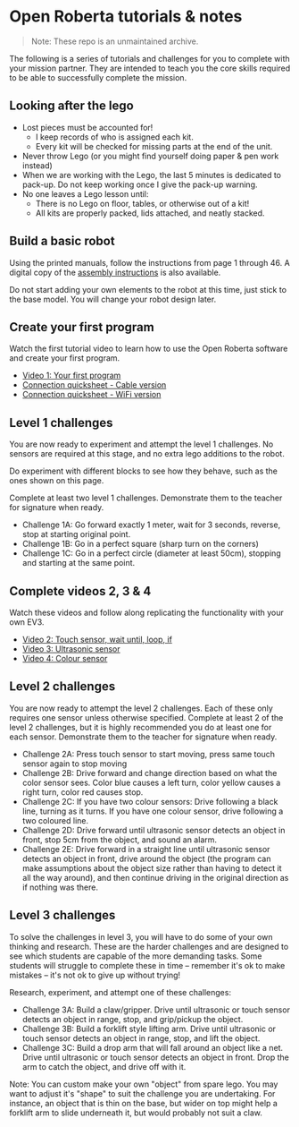 # Open Roberta tutorials & notes

> Note: These repo is an unmaintained archive.

The following is a series of tutorials and challenges for you to complete with your mission partner. They are intended to teach you the core skills required to be able to successfully complete the mission.

## Looking after the lego

* Lost pieces must be accounted for! 
  * I keep records of who is assigned each kit. 
  * Every kit will be checked for missing parts at the end of the unit.
* Never throw Lego (or you might find yourself doing paper & pen work instead)
* When we are working with the Lego, the last 5 minutes is dedicated to pack-up. Do not keep working once I give the pack-up warning.
* No one leaves a Lego lesson until:
  * There is no Lego on floor, tables, or otherwise out of a kit!
  * All kits are properly packed, lids attached, and neatly stacked.

## Build a basic robot

Using the printed manuals, follow the instructions from page 1 through 46. A digital copy of the [assembly instructions](lego-assembly-instructions.pdf) is also available.

Do not start adding your own elements to the robot at this time, just stick to the base model. You will change your robot design later.

## Create your first program

Watch the first tutorial video to learn how to use the Open Roberta software and create your first program.

* [Video 1: Your first program](https://youtu.be/kRDy9ZaSth4)
* [Connection quicksheet - Cable version](open-roberta-connection-quicksheet.pdf)
* [Connection quicksheet - WiFi version](open-roberta-connection-quicksheet-wifi.pdf)

## Level 1 challenges

You are now ready to experiment and attempt the level 1 challenges. No sensors are required at this stage, and no extra lego
additions to the robot.

Do experiment with different blocks to see how they behave, such as the ones shown on this page.

Complete at least two level 1 challenges. Demonstrate them to the teacher for signature when ready.

* Challenge 1A: Go forward exactly 1 meter, wait for 3 seconds, reverse, stop at starting original point.
* Challenge 1B: Go in a perfect square (sharp turn on the corners)
* Challenge 1C: Go in a perfect circle (diameter at least 50cm), stopping and starting at the same point.

## Complete videos 2, 3 & 4
 
 Watch these videos and follow along replicating the functionality with your own EV3. 
 
* [Video 2: Touch sensor, wait until, loop, if](https://youtu.be/ZadNI_8QD7k)
* [Video 3: Ultrasonic sensor](https://youtu.be/GxFZXWcsn5A)
* [Video 4: Colour sensor](https://youtu.be/q9KJ2nzXifs)

## Level 2 challenges

You are now ready to attempt the level 2 challenges. Each of these only requires one sensor unless otherwise specified.
Complete at least 2 of the level 2 challenges, but it is highly recommended you do at least one for each sensor. Demonstrate
them to the teacher for signature when ready.

* Challenge 2A: Press touch sensor to start moving, press same touch sensor again to stop moving
* Challenge 2B: Drive forward and change direction based on what the color sensor sees. Color blue causes a left turn,
color yellow causes a right turn, color red causes stop.
* Challenge 2C: If you have two colour sensors: Drive following a black line, turning as it turns. If you have one colour sensor, drive following a two coloured line.
* Challenge 2D: Drive forward until ultrasonic sensor detects an object in front, stop 5cm from the object, and sound an
alarm.
* Challenge 2E: Drive forward in a straight line until ultrasonic sensor detects an object in front, drive around the object
(the program can make assumptions about the object size rather than having to detect it all the way around), and then
continue driving in the original direction as if nothing was there.

## Level 3 challenges

To solve the challenges in level 3, you will have to do some of your own thinking and research. These are the harder challenges
and are designed to see which students are capable of the more demanding tasks. Some students will struggle to complete
these in time – remember it's ok to make mistakes – it's not ok to give up without trying!

Research, experiment, and attempt one of these challenges:

* Challenge 3A: Build a claw/gripper. Drive until ultrasonic or touch sensor detects an object in range, stop, and
grip/pickup the object.
* Challenge 3B: Build a forklift style lifting arm. Drive until ultrasonic or touch sensor detects an object in range, stop,
and lift the object.
* Challenge 3C: Build a drop arm that will fall around an object like a net. Drive until ultrasonic or touch sensor detects an
object in front. Drop the arm to catch the object, and drive off with it.

Note: You can custom make your own "object" from spare lego. You may want to adjust it's "shape" to suit the challenge you
are undertaking. For instance, an object that is thin on the base, but wider on top might help a forklift arm to slide underneath
it, but would probably not suit a claw.
